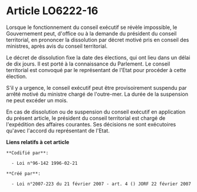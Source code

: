 # Article LO6222-16

Lorsque le fonctionnement du conseil exécutif se révèle impossible, le Gouvernement peut, d'office ou à la demande du
président du conseil territorial, en prononcer la dissolution par décret motivé pris en conseil des ministres, après avis du
conseil territorial.

Le décret de dissolution fixe la date des élections, qui ont lieu dans un délai de dix jours. Il est porté à la connaissance
du Parlement. Le conseil territorial est convoqué par le représentant de l'Etat pour procéder à cette élection.

S'il y a urgence, le conseil exécutif peut être provisoirement suspendu par arrêté motivé du ministre chargé de l'outre-mer.
La durée de la suspension ne peut excéder un mois.

En cas de dissolution ou de suspension du conseil exécutif en application du présent article, le président du conseil
territorial est chargé de l'expédition des affaires courantes. Ses décisions ne sont exécutoires qu'avec l'accord du
représentant de l'Etat.

**Liens relatifs à cet article**

	**Codifié par**:

	  - Loi n°96-142 1996-02-21

	**Créé par**:

	  - Loi n°2007-223 du 21 février 2007 - art. 4 () JORF 22 février 2007
